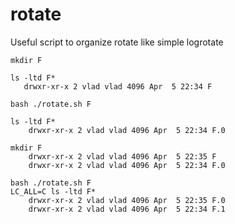 # rotate
Useful script to organize rotate like simple logrotate


    mkdir F

    ls -ltd F*
       drwxr-xr-x 2 vlad vlad 4096 Apr  5 22:34 F

    bash ./rotate.sh F 

    ls -ltd F*
        drwxr-xr-x 2 vlad vlad 4096 Apr  5 22:34 F.0

    mkdir F
        drwxr-xr-x 2 vlad vlad 4096 Apr  5 22:35 F
        drwxr-xr-x 2 vlad vlad 4096 Apr  5 22:34 F.0

    bash ./rotate.sh F
    LC_ALL=C ls -ltd F*
        drwxr-xr-x 2 vlad vlad 4096 Apr  5 22:35 F.0
        drwxr-xr-x 2 vlad vlad 4096 Apr  5 22:34 F.1

